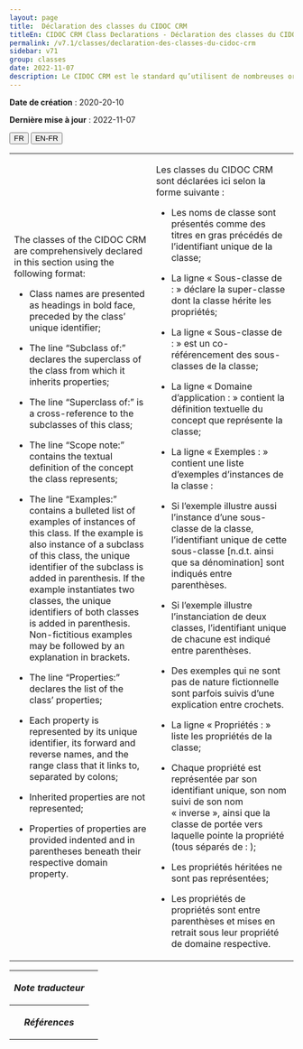 ```yaml
---
layout: page
title:  Déclaration des classes du CIDOC CRM
titleEn: CIDOC CRM Class Declarations - Déclaration des classes du CIDOC CRM
permalink: /v7.1/classes/declaration-des-classes-du-cidoc-crm
sidebar: v71
group: classes
date: 2022-11-07
description: Le CIDOC CRM est le standard qu’utilisent de nombreuses organisations pour l’échange et l’intégration de jeux de données et de spécifications patrimoniales. Il est développé et maintenu à jour exclusivement en anglais par le CRM SIG, un sous-groupe du Conseil international des musées (ICOM). Ceci est une traduction officielle en français développée par la Traduction en français du CIDOC CRM, une initiative qui offre une version française à jour et accessible ouvertement et gratuitement du standard CIDOC CRM et en démocratise l'usage dans la communauté patrimoniale francophone. ------------ The CIDOC CRM is the standard used by many heritage organizations for the exchange and integration of museum collection datasets and specifications. It is developed and maintained exclusively in English by the CRM SIG, a subgroup of the International Council of Museums (ICOM). This is an official translation developed by the Traduction en français du CIDOC CRM, an initiative offering an open, up-to-date, and free French version of the CIDOC CRM standard, and democratizing its use in the francophone heritage community.
---
```


**Date de création** : 2020-20-10

**Dernière mise à jour** : 2022-11-07

<div class="lang-buttons">
  <button id="fr" class="activate">FR</button>
  <button id="en-fr">EN-FR</button>
</div>

<table class="text">
<colgroup>
<col style="width:50%">
</colgroup>
<tbody>
<tr>
<td class="en">
<p>The classes of the CIDOC CRM are comprehensively declared in this section using the following format:</p>
<ul><li><p>Class names are presented as headings in bold face, preceded by the class’ unique identifier;</p>
</li>
<li><p>The line “Subclass of:” declares the superclass of the class from which it inherits properties;</p>
</li>
<li><p>The line “Superclass of:” is a cross-reference to the subclasses of this class;</p>
</li>
<li><p>The line “Scope note:” contains the textual definition of the concept the class represents;</p>
</li>
<li><p>The line “Examples:” contains a bulleted list of examples of instances of this class. If the example is also instance of a subclass of this class, the unique identifier of the subclass is added in parenthesis. If the example instantiates two classes, the unique identifiers of both classes is added in parenthesis. Non-fictitious examples may be followed by an explanation in brackets.</p>
</li>
<li><p>The line “Properties:” declares the list of the class’ properties;</p>
</li>
<li><p>Each property is represented by its unique identifier, its forward and reverse names, and the range class that it links to, separated by colons;</p>
</li>
<li><p>Inherited properties are not represented;</p>
</li>
<li><p>Properties of properties are provided indented and in parentheses beneath their respective domain property.</p>
</li></ul>
</td>
<td>
<p>Les classes du CIDOC CRM sont déclarées ici selon la forme suivante : </p>
<ul><li><p>Les noms de classe sont présentés comme des titres en gras précédés de l’identifiant unique de la classe;</p>
</li>
<li><p>La ligne « Sous-classe de : » déclare la super-classe dont la classe hérite les propriétés; </p>
</li>
<li><p>La ligne « Sous-classe de : » est un co-référencement des sous-classes de la classe; </p>
</li>
<li><p>La ligne « Domaine d’application : » contient la définition textuelle du concept que représente la classe; </p>
</li>
<li><p>La ligne « Exemples : » contient une liste d’exemples d’instances de la classe :</p>
</li>
<li><p>Si l’exemple illustre aussi l’instance d’une sous-classe de la classe, l’identifiant unique de cette sous-classe [n.d.t. ainsi que sa dénomination] sont indiqués entre parenthèses. </p>
</li>
<li><p>Si l’exemple illustre l’instanciation de deux classes, l’identifiant unique de chacune est indiqué entre parenthèses. </p>
</li>
<li><p>Des exemples qui ne sont pas de nature fictionnelle sont parfois suivis d’une explication entre crochets. </p>
</li>
<li><p>La ligne « Propriétés : » liste les propriétés de la classe; </p>
</li>
<li><p>Chaque propriété est représentée par son identifiant unique, son nom suivi de son nom « inverse », ainsi que la classe de portée vers laquelle pointe la propriété (tous séparés de : ); </p>
</li>
<li><p>Les propriétés héritées ne sont pas représentées;</p>
</li>
<li><p>Les propriétés de propriétés sont entre parenthèses et mises en retrait sous leur propriété de domaine respective. </p>
</li></ul>
</td>
</tr>
</tbody>
</table>
<table>
<tbody>
<tr>
<th><p><em>Note traducteur</em></p>
</th>
<td colspan="1">
</td>
</tr>
<tr>
<th><p><em>Références</em></p>
</th>
<td colspan="1">
</td>
</tr>
</tbody>
</table>

